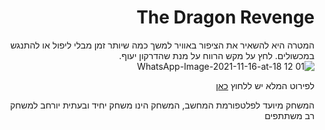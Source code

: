 <div dir='rtl' lang='he'>

# The Dragon Revenge

  המטרה היא להשאיר את הציפור באוויר למשך כמה שיותר זמן מבלי ליפול או להתנגש במכשולים. לחץ על מקש הרווח על מנת שהדרקון יעוף.
  ![WhatsApp-Image-2021-11-16-at-18 12 01](https://user-images.githubusercontent.com/63556870/142023191-ca78dbba-734d-4a3d-ae86-7d7a2007878d.png)

  לפירוט המלא יש ללחוץ [כאן](https://github.com/LeveI-Up/FlappyBird/blob/main/formal-elements.md)


המשחק מיועד לפלטפורמת המחשב, המשחק הינו משחק יחיד ובעתית יורחב למשחק רב משתתפים

</div>
